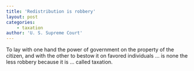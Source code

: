 ```yaml
---
title: 'Redistribution is robbery'
layout: post
categories:
    - taxation
author: 'U. S. Supreme Court'
---
```


To lay with one hand the power of government on the property of the citizen, and with the other to bestow it on favored individuals … is none the less robbery because it is … called taxation.